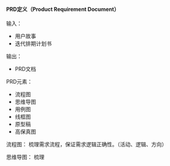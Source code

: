 #### PRD定义（Product Requirement Document）

输入：
* 用户故事
* 迭代排期计划书

输出：
* PRD文档

PRD元素：
* 流程图
* 思维导图
* 用例图
* 线框图
* 原型稿
* 高保真图

流程图：
梳理需求流程，保证需求逻辑正确性。（活动、逻辑、方向）

思维导图：
梳理